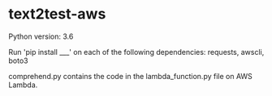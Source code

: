 # text2test-aws
Python version: 3.6

Run 'pip install ___' on each of the following dependencies: requests, awscli, boto3

comprehend.py contains the code in the lambda_function.py file on AWS Lambda. 
